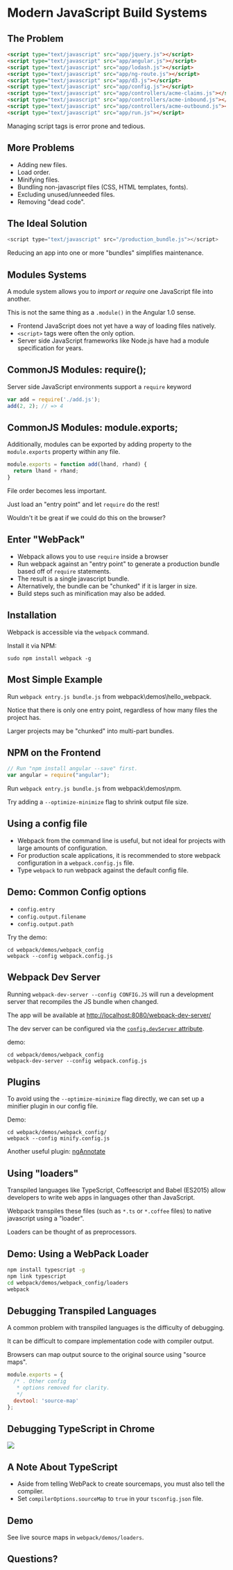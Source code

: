 # Modern JavaScript Build Systems

## The Problem

```html
<script type="text/javascript" src="app/jquery.js"></script>
<script type="text/javascript" src="app/angular.js"></script>
<script type="text/javascript" src="app/lodash.js"></script>
<script type="text/javascript" src="app/ng-route.js"></script>
<script type="text/javascript" src="app/d3.js"></script>
<script type="text/javascript" src="app/config.js"></script>
<script type="text/javascript" src="app/controllers/acme-claims.js"></script>
<script type="text/javascript" src="app/controllers/acme-inbound.js"></script>
<script type="text/javascript" src="app/controllers/acme-outbound.js"></script>
<script type="text/javascript" src="app/run.js"></script>
```

Managing script tags is error prone and tedious.

## More Problems

 * Adding new files.
 * Load order.
 * Minifying files.
 * Bundling non-javascript files (CSS, HTML templates, fonts).
 * Excluding unused/unneeded files.
 * Removing "dead code".

## The Ideal Solution

```javascript
<script type="text/javascript" src="/production_bundle.js"></script>
```

Reducing an app into one or more "bundles" simplifies maintenance.

## Modules Systems

A module system allows you to *import or require* one JavaScript file into another.

This is not the same thing as a `.module()` in the Angular 1.0 sense.

 * Frontend JavaScript does not yet have a way of loading files natively.
 * `<script>` tags were often the only option.
 * Server side JavaScript frameworks like Node.js have had a module specification for years.


 ## CommonJS Modules: require();

Server side JavaScript environments support a `require` keyword

```javascript
var add = require('./add.js');
add(2, 2); // => 4
```

## CommonJS Modules: module.exports;

Additionally, modules can be exported by adding property to the `module.exports` property within any file.

```javascript
module.exports = function add(lhand, rhand) {
  return lhand + rhand;
}
```

File order becomes less important.

Just load an "entry point" and let `require` do the rest!

Wouldn't it be great if we could do this on the browser?

## Enter "WebPack"

 * Webpack allows you to use `require` inside a browser
 * Run webpack against an "entry point" to generate a production bundle based off of `require` statements.
 * The result is a single javascript bundle.
 * Alternatively, the bundle can be "chunked" if it is larger in size.
 * Build steps such as minification may also be added.

## Installation

Webpack is accessible via the `webpack` command.

Install it via NPM:

```
sudo npm install webpack -g
```

## Most Simple Example

Run `webpack entry.js bundle.js` from webpack\demos\hello_webpack.

Notice that there is only one entry point, regardless of how many files the project has.

Larger projects may be "chunked" into multi-part bundles.

## NPM on the Frontend

```javascript
// Run "npm install angular --save" first.
var angular = require("angular");
```

Run `webpack entry.js bundle.js` from webpack\demos\npm.

Try adding a `--optimize-minimize` flag to shrink output file size.

## Using a config file

 * Webpack from the command line is useful, but not ideal for projects with large amounts of configuration.
 * For production scale applications, it is recommended to store webpack configuration in a `webpack.config.js` file.
 * Type `webpack` to run webpack against the default config file.

## Demo: Common Config options

 * `config.entry`
 * `config.output.filename`
 * `config.output.path`

Try the demo:

```
cd webpack/demos/webpack_config
webpack --config webpack.config.js
```

## Webpack Dev Server

Running `webpack-dev-server --config CONFIG.JS` will run a development server that recompiles the JS bundle when changed.

The app will be available at [http://localhost:8080/webpack-dev-server/](http://localhost:8080/webpack-dev-server/)

The dev server can be configured via the [`config.devServer` attribute](https://webpack.github.io/docs/configuration.html#devserver).

demo:

```
cd webpack/demos/webpack_config
webpack-dev-server --config webpack.config.js
```

## Plugins

To avoid using the `--optimize-minimize` flag directly, we can set up a minifier plugin in our config file.

Demo:

```
cd webpack/demos/webpack_config/
webpack --config minify.config.js
```

Another useful plugin: [ngAnnotate](https://github.com/jeffling/ng-annotate-webpack-plugin)

## Using "loaders"

Transpiled languages like TypeScript, Coffeescript and Babel (ES2015) allow developers to write web apps in languages other than JavaScript.

Webpack transpiles these files (such as `*.ts` or `*.coffee` files) to native javascript using a "loader".

Loaders can be thought of as preprocessors.

## Demo: Using a WebPack Loader

```bash
npm install typescript -g
npm link typescript
cd webpack/demos/webpack_config/loaders
webpack
```

## Debugging Transpiled Languages

A common problem with transpiled languages is the difficulty of debugging.

It can be difficult to compare implementation code with compiler output.

Browsers can map output source to the original source using "source maps".

```javascript
module.exports = {
  /* . Other config
   * options removed for clarity.
   */
  devtool: 'source-map'
};

```

## Debugging TypeScript in Chrome

![](images/source_maps.png)

## A Note About TypeScript

 * Aside from telling WebPack to create sourcemaps, you must also tell the compiler.
 * Set `compilerOptions.sourceMap` to `true` in your `tsconfig.json` file.

## Demo

See live source maps in `webpack/demos/loaders`.

## Questions?
